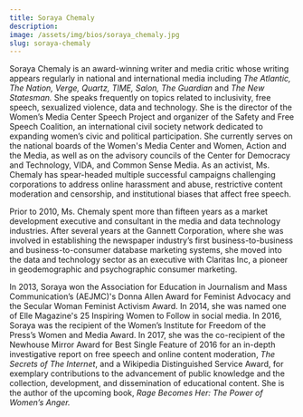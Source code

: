 ```yaml
---
title: Soraya Chemaly
description:
image: /assets/img/bios/soraya_chemaly.jpg
slug: soraya-chemaly
---
```

Soraya Chemaly is an award-winning writer and media critic whose writing appears regularly in national and international media including _The Atlantic, The Nation, Verge, Quartz, TIME, Salon, The Guardian_ and _The New Statesman._ She speaks frequently on topics related to inclusivity, free speech, sexualized violence, data and technology. She is the director of the Women’s Media Center Speech Project and organizer of the Safety and Free Speech Coalition, an international civil society network dedicated to expanding women’s civic and political participation. She currently serves on the national boards of the Women's Media Center and Women, Action and the Media, as well as on the advisory councils of the Center for Democracy and Technology, VIDA, and Common Sense Media. As an activist, Ms. Chemaly has spear-headed multiple successful campaigns challenging corporations to address online harassment and abuse, restrictive content moderation and censorship, and institutional biases that affect free speech.

Prior to 2010, Ms. Chemaly spent more than fifteen years as a market development executive and consultant in the media and data technology industries. After several years at the Gannett Corporation, where she was involved in establishing the newspaper industry’s first business-to-business and business-to-consumer database marketing systems, she moved into the data and technology sector as an executive with Claritas Inc, a pioneer in geodemographic and psychographic consumer marketing.

In 2013, Soraya won the Association for Education in Journalism and Mass Communication’s (AEJMC)'s Donna Allen Award for Feminist Advocacy and the Secular Woman Feminist Activism Award. In 2014, she was named one of Elle Magazine's 25 Inspiring Women to Follow in social media. In 2016, Soraya was the recipient of the Women’s Institute for Freedom of the Press’s Women and Media Award. In 2017, she was the co-recipient of the Newhouse Mirror Award for Best Single Feature of 2016 for an in-depth investigative report on free speech and online content moderation, _The Secrets of The Internet_, and a Wikipedia Distinguished Service Award, for exemplary contributions to the advancement of public knowledge and the collection, development, and dissemination of educational content. She is the author of the upcoming book, _Rage Becomes Her: The Power of Women’s Anger._
